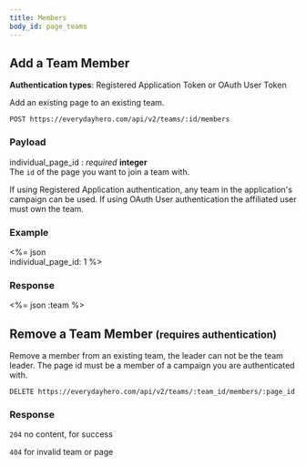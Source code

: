```yaml
---
title: Members
body_id: page_teams
---
```

## Add a Team Member

<p class='info'><strong>Authentication types</strong>: Registered Application Token or OAuth User Token</p>

Add an existing page to an existing team.

    POST https://everydayhero.com/api/v2/teams/:id/members

### Payload

individual_page_id : _required_ **integer**<br/>
The `id` of the page you want to join a team with.

<p class='info'>If using Registered Application authentication, any team in the application's campaign can be used. If using OAuth User authentication the affiliated user must own the team.</p>

### Example

<%= json \
  individual_page_id: 1
%>

### Response

<%= json :team %>

## Remove a Team Member <small>(requires authentication)</small>

Remove a member from an existing team, the leader can not be the team leader.
The page id must be a member of a campaign you are authenticated with.

    DELETE https://everydayhero.com/api/v2/teams/:team_id/members/:page_id

### Response

`204` no content, for success

`404` for invalid team or page
